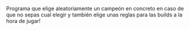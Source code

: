 Programa que elige aleatoriamente un campeón en concreto en caso de que no sepas cual elegir y también elige unas reglas para las builds a la hora de jugar!
